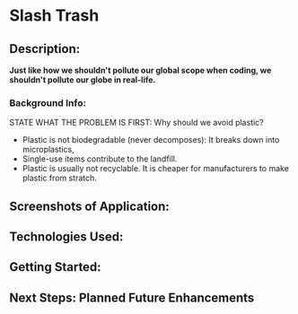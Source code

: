 # Slash Trash

## Description:
**Just like how we shouldn't pollute our global scope when coding, we shouldn't pollute our globe in real-life.**

### Background Info:
STATE WHAT THE PROBLEM IS FIRST: Why should we avoid plastic?
 - Plastic is not biodegradable (never decomposes): It breaks down into microplastics,
 - Single-use items contribute to the landfill.
 - Plastic is usually not recyclable. It is cheaper for manufacturers to make plastic from stratch. 

## Screenshots of Application:

## Technologies Used:

## Getting Started:

## Next Steps: Planned Future Enhancements
